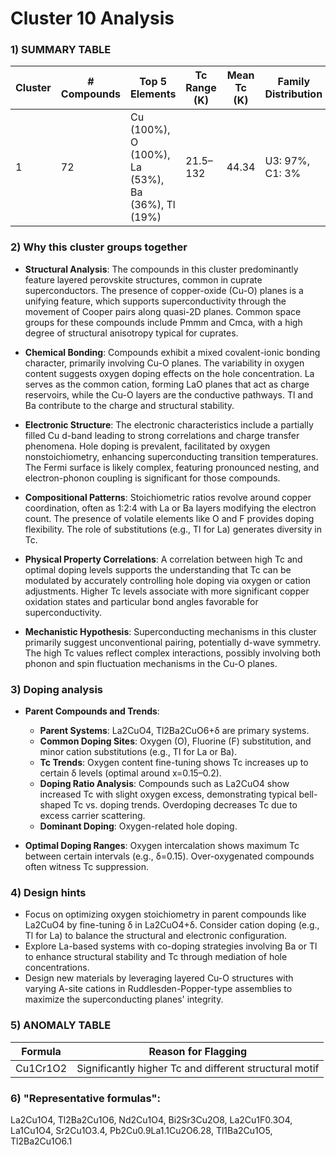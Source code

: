 # Cluster 10 Analysis


### 1) SUMMARY TABLE

| Cluster | # Compounds | Top 5 Elements | Tc Range (K) | Mean Tc (K) | Family Distribution | Notes |
|---------|-------------|----------------|--------------|-------------|---------------------|-------|
| 1       | 72          | Cu (100%), O (100%), La (53%), Ba (36%), Tl (19%) | 21.5–132 | 44.34 | U3: 97%, C1: 3% | Mainly hole-doped cuprates; La2CuO4 and Tl-based compounds |

### 2) Why this cluster groups together

- **Structural Analysis**: The compounds in this cluster predominantly feature layered perovskite structures, common in cuprate superconductors. The presence of copper-oxide (Cu-O) planes is a unifying feature, which supports superconductivity through the movement of Cooper pairs along quasi-2D planes. Common space groups for these compounds include Pmmm and Cmca, with a high degree of structural anisotropy typical for cuprates.

- **Chemical Bonding**: Compounds exhibit a mixed covalent-ionic bonding character, primarily involving Cu-O planes. The variability in oxygen content suggests oxygen doping effects on the hole concentration. La serves as the common cation, forming LaO planes that act as charge reservoirs, while the Cu-O layers are the conductive pathways. Tl and Ba contribute to the charge and structural stability.

- **Electronic Structure**: The electronic characteristics include a partially filled Cu d-band leading to strong correlations and charge transfer phenomena. Hole doping is prevalent, facilitated by oxygen nonstoichiometry, enhancing superconducting transition temperatures. The Fermi surface is likely complex, featuring pronounced nesting, and electron-phonon coupling is significant for those compounds.

- **Compositional Patterns**: Stoichiometric ratios revolve around copper coordination, often as 1:2:4 with La or Ba layers modifying the electron count. The presence of volatile elements like O and F provides doping flexibility. The role of substitutions (e.g., Tl for La) generates diversity in Tc.

- **Physical Property Correlations**: A correlation between high Tc and optimal doping levels supports the understanding that Tc can be modulated by accurately controlling hole doping via oxygen or cation adjustments. Higher Tc levels associate with more significant copper oxidation states and particular bond angles favorable for superconductivity.

- **Mechanistic Hypothesis**: Superconducting mechanisms in this cluster primarily suggest unconventional pairing, potentially d-wave symmetry. The high Tc values reflect complex interactions, possibly involving both phonon and spin fluctuation mechanisms in the Cu-O planes.

### 3) Doping analysis

- **Parent Compounds and Trends**: 
  - **Parent Systems**: La2CuO4, Tl2Ba2CuO6+δ are primary systems.
  - **Common Doping Sites**: Oxygen (O), Fluorine (F) substitution, and minor cation substitutions (e.g., Tl for La or Ba).
  - **Tc Trends**: Oxygen content fine-tuning shows Tc increases up to certain δ levels (optimal around x=0.15–0.2). 
  - **Doping Ratio Analysis**: Compounds such as La2CuO4 show increased Tc with slight oxygen excess, demonstrating typical bell-shaped Tc vs. doping trends. Overdoping decreases Tc due to excess carrier scattering.
  - **Dominant Doping**: Oxygen-related hole doping.

- **Optimal Doping Ranges**: Oxygen intercalation shows maximum Tc between certain intervals (e.g., δ=0.15). Over-oxygenated compounds often witness Tc suppression.

### 4) Design hints

- Focus on optimizing oxygen stoichiometry in parent compounds like La2CuO4 by fine-tuning δ in La2CuO4+δ. Consider cation doping (e.g., Tl for La) to balance the structural and electronic configuration.
- Explore La-based systems with co-doping strategies involving Ba or Tl to enhance structural stability and Tc through mediation of hole concentrations.
- Design new materials by leveraging layered Cu-O structures with varying A-site cations in Ruddlesden-Popper-type assemblies to maximize the superconducting planes' integrity.

### 5) ANOMALY TABLE

| Formula     | Reason for Flagging                                    |
|-------------|--------------------------------------------------------|
| Cu1Cr1O2    | Significantly higher Tc and different structural motif |

### 6) "Representative formulas": 
La2Cu1O4, Tl2Ba2Cu1O6, Nd2Cu1O4, Bi2Sr3Cu2O8, La2Cu1F0.3O4, La1Cu1O4, Sr2Cu1O3.4, Pb2Cu0.9La1.1Cu2O6.28, Tl1Ba2Cu1O5, Tl2Ba2Cu1O6.1